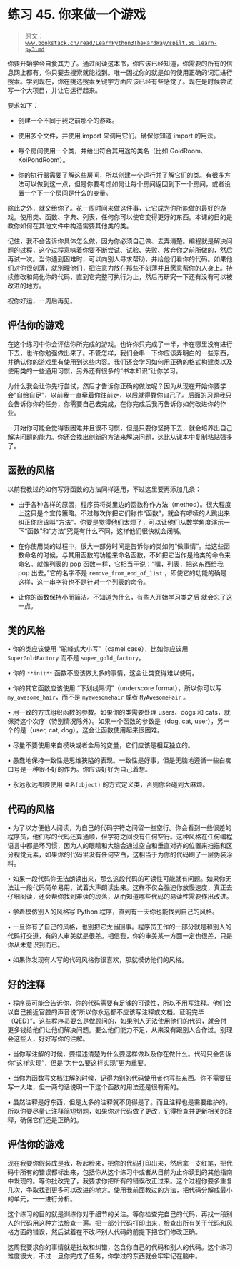 # 练习 45\. 你来做一个游戏

> 原文：[`www.bookstack.cn/read/LearnPython3TheHardWay/spilt.50.learn-py3.md`](https://www.bookstack.cn/read/LearnPython3TheHardWay/spilt.50.learn-py3.md)

你要开始学会自食其力了。通过阅读这本书，你应该已经知道，你需要的所有的信息网上都有，你只要去搜索就能找到。唯一困扰你的就是如何使用正确的词汇进行搜索。学到现在，你在挑选搜索关键字方面应该已经有些感觉了。现在是时候尝试写一个大项目，并让它运行起来。

要求如下：

*   创建一个不同于我之前那个的游戏。

*   使用多个文件，并使用 import 来调用它们。确保你知道 import 的用法。

*   每个房间使用一个类，并给出符合其用途的类名（比如 GoldRoom、KoiPondRoom）。

*   你的执行器需要了解这些房间，所以创建一个运行并了解它们的类。有很多方法可以做到这一点，但是你要考虑如何让每个房间返回到下一个房间，或者设置一个下一个房间是什么的变量。

除此之外，就交给你了。花一周时间来做这件事，让它成为你所能做的最好的游戏。使用类、函数、字典、列表，任何你可以使它变得更好的东西。本课的目的是教你如何在其他文件中构造需要其他类的类。

记住，我不会告诉你具体怎么做，因为你必须自己做、去弄清楚。编程就是解决问题的过程，这个过程意味着你要不断尝试、试验、失败、放弃你之前所做的，然后再试一次。当你遇到困难时，可以向别人寻求帮助，并给他们看你的代码。如果他们对你很刻薄，就别理他们，把注意力放在那些不刻薄并且愿意帮你的人身上。持续修改和简化你的代码，直到它完整可执行为止，然后再研究一下还有没有可以被改进的地方。

祝你好运，一周后再见。

## 评估你的游戏

在这个练习中你会评估你所完成的游戏。也许你只完成了一半，卡在哪里没有进行下去，也许你勉强做出来了。不管怎样，我们会串一下你应该弄明白的一些东西，并确认你的游戏里有使用到这些内容。我们还会学习如何用正确的格式构建类以及使用类的一些通用习惯，另外还有很多的“书本知识”让你学习。

为什么我会让你先行尝试，然后才告诉你正确的做法呢？因为从现在开始你要学会“自给自足”，以前我一直牵着你往前走，以后就得靠你自己了。后面的习题我只会告诉你你的任务，你需要自己去完成，在你完成后我再告诉你如何改进你的作业。

一开始你可能会觉得很困难并且很不习惯，但是只要你坚持下去，就会培养出自己解决问题的能力。你还会找出创新的方法来解决问题，这比从课本中复制粘贴强多了。

## 函数的风格

以前我教过的如何写好函数的方法同样适用，不过这里要再添加几条：

*   由于各种各样的原因，程序员将类里边的函数称作方法（method）。很大程度上这只是个宣传策略。不过每次你把它们称作“函数”，就会有啰嗦的人跳出来纠正你应该叫“方法”。你要是觉得他们太烦了，可以让他们从数学角度演示一下“函数”和“方法”究竟有什么不同，这样他们很快就会闭嘴。

*   在你使用类的过程中，很大一部分时间是告诉你的类如何“做事情”。给这些函数命名的时候，与其用函数的功能来命名函数，不如把它当作是给类的命令来命名。就像列表的 pop 函数一样，它相当于说：“嘿，列表，把这东西给我 pop 出去。”它的名字不是 `remove_from_end_of_list` ，即使它的功能的确是这样，这一串字符也不是针对一个列表的命令。

*   让你的函数保持小而简洁。不知道为什么，有些人开始学习类之后 就会忘了这一点。

## 类的风格

• 你的类应该使用 “驼峰式大小写”（camel case），比如你应该用 `SuperGoldFactory` 而不是 `super_gold_factory`。

• 你的 `**init**` 函数不应该做太多的事情，这会让类变得难以使用。

• 你的其它函数应该使用 “下划线隔词”（underscore format），所以你可以写 `my_awesome_hair`，而不是 `myawesomehair` 或者 `MyAwesomeHair` 。

• 用一致的方式组织函数的参数。如果你的类需要处理 users、dogs 和 cats，就保持这个次序（特别情况除外）。如果一个函数的参数是（dog, cat, user），另一个的是（user, cat, dog），这会让函数使用起来很困难。

• 尽量不要使用来自模块或者全局的变量，它们应该是相互独立的。

• 愚蠢地保持一致性是思维狭隘的表现。一致性是好事，但是无脑地遵循一些白痴口号是一种很不好的作为。你应该好好为自己着想。

• 永远永远都要使用 `类名(object)` 的方式定义类，否则你会碰到大麻烦。

## 代码的风格

• 为了以方便他人阅读，为自己的代码字符之间留一些空行。你会看到一些很差的程序员，他们写的代码还算通顺，但字符之间没有任何空行。这种风格在任何编程语言中都是坏习惯，因为人的眼睛和大脑会通过空白和垂直对齐的位置来扫描和区分视觉元素，如果你的代码里没有任何空白，这相当于为你的代码刷了一层伪装涂料。

• 如果一段代码你无法朗读出来，那么这段代码的可读性可能就有问题。如果你无法让一段代码简单易用，试着大声朗读出来。这样不仅会强迫你放慢速度，真正去仔细阅读，还会帮你找到难读的段落，从而知道哪些代码的易读性需要作出改进。

• 学着模仿别人的风格写 Python 程序，直到有一天你也能找到自己的风格。

• 一旦你有了自己的风格，也别把它太当回事。程序员工作的一部分就是和别人的代码打交道，有的人审美就是很差。相信我，你的审美某一方面一定也很差，只是你从未意识到而已。

• 如果你发现有人写的代码风格你很喜欢，那就模仿他们的风格。

## 好的注释

• 程序员可能会告诉你，你的代码需要有足够的可读性，所以不用写注释。他们会以自己接近官腔的声音说“所以你永远都不应该写注释或文档。证明完毕（QED）”。这些程序员要么是做顾问的，如果别人无法使用他们的代码，就会付更多钱给他们让他们解决问题。要么他们能力不足，从来没有跟别人合作过。别理会这些人，好好写你的注解。

• 当你写注解的时候，要描述清楚为什么要这样做以及你在做什么。代码只会告诉你“这样实现”，但是“为什么要这样实现”更为重要。

• 当你为函数写文档注解的时候，记得为别的代码使用者也写些东西。你不需要狂写一大堆，但一两句话说明一下这个函数的用法还是很有用的。

• 虽然注释是好东西，但是太多的注释就不见得是了。而且注释也是需要维护的，所以你要尽量让注释简短切题，如果你对代码做了更改，记得检查并更新相关的注释，确保它们还是正确的。

## 评估你的游戏

现在我要你假装成是我，板起脸来，把你的代码打印出来，然后拿一支红笔，把代码中所有的错误都标出来，包括你从这个练习中或者从目前为止你读到的其他指南中发现的。等你批改完了，我要求你把所有的错误改正过来。这个过程你要多重复几次，争取找到更多可以改进的地方。使用我前面教过的方法，把代码分解成最小的单元，一一进行分析。

这个练习的目的就是训练你对于细节的关注。等你检查完自己的代码，再找一段别人的代码用这种方法检查一遍。把一部分代码打印出来，检查出所有关于代码和风格方面的错误，然后试着在不改坏别人代码的前提下把它们修改正确。

这周我要求你的事情就是批改和纠错，包含你自己的代码和别人的代码。这个练习难度很大，不过一旦你完成了任务，你学过的东西就会牢牢记在脑中。